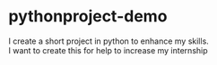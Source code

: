 # pythonproject-demo
I create a short project in python to enhance my skills.
<br>
I want to create this for help to increase my internship
